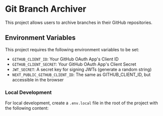 # Git Branch Archiver

This project allows users to archive branches in their GitHub repositories.

## Environment Variables

This project requires the following environment variables to be set:

- `GITHUB_CLIENT_ID`: Your GitHub OAuth App's Client ID
- `GITHUB_CLIENT_SECRET`: Your GitHub OAuth App's Client Secret
- `JWT_SECRET`: A secret key for signing JWTs (generate a random string)
- `NEXT_PUBLIC_GITHUB_CLIENT_ID`: The same as GITHUB_CLIENT_ID, but accessible in the browser

### Local Development

For local development, create a `.env.local` file in the root of the project with the following content:

